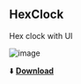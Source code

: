 ## HexClock

Hex clock with UI

![image](https://user-images.githubusercontent.com/20016371/207391315-c92dc5af-7d0a-46cd-ab68-038639c7e323.png)

⬇️ **[Download](https://github.com/Se7enstars/HexClock/raw/master/HEX%20Clock.exe)**
